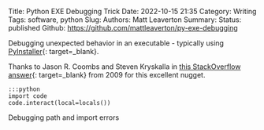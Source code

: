 Title: Python EXE Debugging Trick
Date: 2022-10-15 21:35
Category: Writing
Tags: software, python
Slug:
Authors: Matt Leaverton
Summary:
Status: published
Github: https://github.com/mattleaverton/py-exe-debugging


Debugging unexpected behavior in an executable - typically using [PyInstaller](https://pyinstaller.org/en/stable/){: target=_blank}.

Thanks to Jason R. Coombs and Steven Kryskalla in [this StackOverflow answer](https://stackoverflow.com/a/1396386){: target=_blank} from
2009 for this excellent nugget.

    :::python
    import code
    code.interact(local=locals())

Debugging path and import errors


